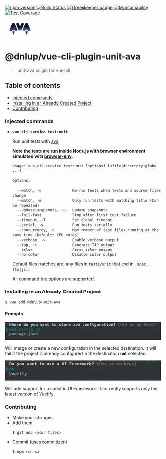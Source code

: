 [![npm version](https://badge.fury.io/js/%40dnlup%2Fvue-cli-plugin-unit-ava.svg)](https://badge.fury.io/js/%40dnlup%2Fvue-cli-plugin-unit-ava)
[![Build Status](https://travis-ci.com/dnlup/vue-cli-plugin-unit-ava.svg?token=zu3SxXGFaq3y1hcTQfC6&branch=master)](https://travis-ci.com/dnlup/vue-cli-plugin-unit-ava) [![Greenkeeper badge](https://badges.greenkeeper.io/dnlup/vue-cli-plugin-unit-ava.svg?token=afd39f2e241ccb41748b27d5b16c32d4a8922b23319dbd178352c5a12aa4c967&ts=1552668377939)](https://greenkeeper.io/)
[![Maintainability](https://api.codeclimate.com/v1/badges/24a9748c22097d1f5cf8/maintainability)](https://codeclimate.com/github/dnlup/vue-cli-plugin-unit-ava/maintainability)
[![Test Coverage](https://api.codeclimate.com/v1/badges/24a9748c22097d1f5cf8/test_coverage)](https://codeclimate.com/github/dnlup/vue-cli-plugin-unit-ava/test_coverage)

<img src="ava.png" height=60>

# @dnlup/vue-cli-plugin-unit-ava

> unit-ava plugin for vue-cli


## Table of contents
* [Injected commands](#injected-commands)
* [Installing in an Already Created Project](#installing-in-an-already-created-project)
* [Contributing](#contributing)

### Injected commands

- **`vue-cli-service test:unit`**

  Run unit tests with [ava](https://github.com/avajs/ava)

  **Note the tests are run inside Node.js with browser environment simulated with [browser-env](https://github.com/lukechilds/browser-env).**

  ```
  Usage: vue-cli-service test:unit [options] [<file|directory|glob> ...]

  Options:

    --watch, -w              Re-run tests when tests and source files change
    --match, -m              Only run tests with matching title (Can be repeated)
    --update-snapshots, -u   Update snapshots
    --fail-fast              Stop after first test failure
    --timeout, -T            Set global timeout
    --serial, -s             Run tests serially
    --concurrency, -c        Max number of test files running at the same time (Default: CPU cores)
    --verbose, -v            Enable verbose output
    --tap, -t                Generate TAP output
    --color                  Force color output
    --no-color               Disable color output
  ```

  Default files matches are: any files in `tests/unit` that end in `.spec.(ts|js)`.

  All [command line options](https://github.com/avajs/ava/blob/master/docs/05-command-line.md) are supported.

### Installing in an Already Created Project

```bash
$ vue add @dnlup/unit-ava
```

#### Prompts
![prompt_1](./assets/prompt_1.png)

Will merge or create a new configuration in the selected destination. It will fail if the project is already configured in the destination **not** selected.

![prompt_2](./assets/prompt_2.png)

Will add support for a specific UI Framework. It currently supports only the latest version of [Vuetify](https://vuetifyjs.com/en/).

### Contributing

* Make your changes
* Add them
  ```bash
  $ git add <your files>
  ```
* Commit (uses [commitizen](https://github.com/commitizen/cz-cli))
  ```bash
  $ npm run cz
  ```
